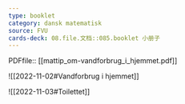 ```yaml
---
type: booklet
category: dansk matematisk
source: FVU 
cards-deck: 08.file.文档::085.booklet 小册子
---
```


PDFfile:: [[mattip_om-vandforbrug_i_hjemmet.pdf]]

![[2022-11-02#Vandforbrug i hjemmet]]

![[2022-11-03#Toilettet]]